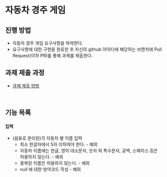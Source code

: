 # 자동차 경주 게임

## 진행 방법

* 자동차 경주 게임 요구사항을 파악한다.
* 요구사항에 대한 구현을 완료한 후 자신의 github 아이디에 해당하는 브랜치에 Pull Request(이하 PR)를 통해 과제를 제출한다.

## 과제 제출 과정

* [과제 제출 방법](https://github.com/next-step/nextstep-docs/tree/master/precourse)

<br>

## 기능 목록

#### 입력

* (쉼표로 분리된)각 자동차 별 이름 입력
    * 최소 한글자에서 5자 이하여야 한다. - 예외
    * 자동차 이름에는 한글, 영어 대소문자, 숫자 외 특수문자, 공백, 스페이스 등은 허용하지 않는다. - 예외
    * 중복된 이름은 허용하지 않는다. - 예외
    * null 에 대한 방어코드 작성 - 예외

<br>

